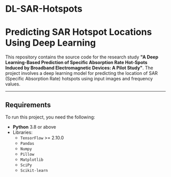 # DL-SAR-Hotspots

# Predicting SAR Hotspot Locations Using Deep Learning

This repository contains the source code for the research study **"A Deep Learning-Based Prediction of Specific Absorption Rate Hot-Spots Induced by Broadband Electromagnetic Devices: A Pilot Study"**. The project involves a deep learning model for predicting the location of SAR (Specific Absorption Rate) hotspots using input images and frequency values.



---

## Requirements
To run this project, you need the following:
- **Python** 3.8 or above
- Libraries:
  - `TensorFlow` >= 2.10.0
  - `Pandas`
  - `Numpy`
  - `Pillow`
  - `Matplotlib`
  - `SciPy`
  - `Scikit-learn`
